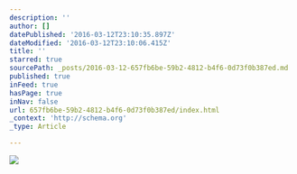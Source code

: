 ```yaml
---
description: ''
author: []
datePublished: '2016-03-12T23:10:35.897Z'
dateModified: '2016-03-12T23:10:06.415Z'
title: ''
starred: true
sourcePath: _posts/2016-03-12-657fb6be-59b2-4812-b4f6-0d73f0b387ed.md
published: true
inFeed: true
hasPage: true
inNav: false
url: 657fb6be-59b2-4812-b4f6-0d73f0b387ed/index.html
_context: 'http://schema.org'
_type: Article

---
```

![](https://the-grid-user-content.s3-us-west-2.amazonaws.com/b950e83f-addf-4fe4-880b-3fcac8c757bd.png)